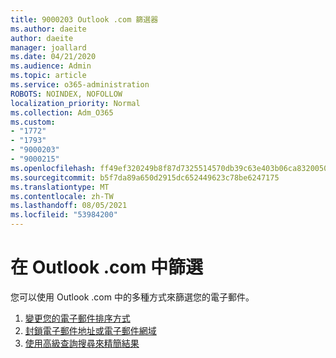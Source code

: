 ```yaml
---
title: 9000203 Outlook .com 篩選器
ms.author: daeite
author: daeite
manager: joallard
ms.date: 04/21/2020
ms.audience: Admin
ms.topic: article
ms.service: o365-administration
ROBOTS: NOINDEX, NOFOLLOW
localization_priority: Normal
ms.collection: Adm_O365
ms.custom:
- "1772"
- "1793"
- "9000203"
- "9000215"
ms.openlocfilehash: ff49ef320249b8f87d7325514570db39c63e403b06ca8320050d2feb140bba6f
ms.sourcegitcommit: b5f7da89a650d2915dc652449623c78be6247175
ms.translationtype: MT
ms.contentlocale: zh-TW
ms.lasthandoff: 08/05/2021
ms.locfileid: "53984200"
---
```

# <a name="filtering-in-outlookcom"></a>在 Outlook .com 中篩選

您可以使用 Outlook .com 中的多種方式來篩選您的電子郵件。

1. [變更您的電子郵件排序方式](https://support.office.com/article/e650ae23-b558-4fbf-bdd1-73268f6852b7?wt.mc_id=Office_Outlook_com_Alchemy)
2. [封鎖電子郵件地址或電子郵件網域](https://support.office.com/article/afba1c94-77bb-4f50-8b85-057cf52f4d5e?wt.mc_id=Office_Outlook_com_Alchemy)
3. [使用高級查詢搜尋來精簡結果](https://support.office.com/article/88108edf-028e-4306-b87e-7400bbb40aa7?wt.mc_id=Office_Outlook_com_Alchemy)